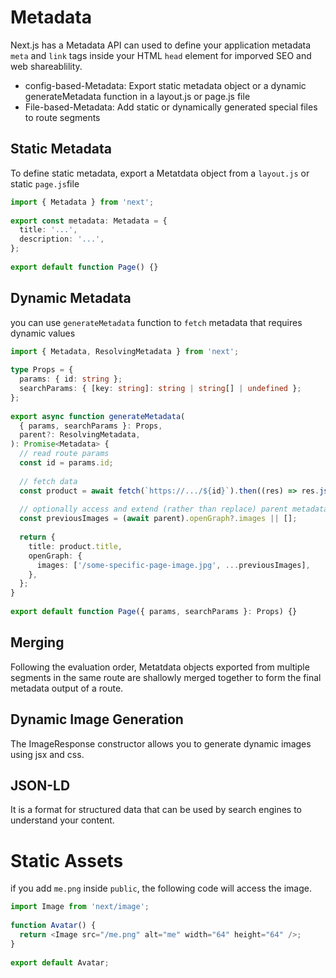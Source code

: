 # Metadata
Next.js has a Metadata API can used to define your application metadata `meta` and `link` tags inside your HTML `head` element for imporved SEO and web shareablility.
- config-based-Metadata: Export static metadata object or a dynamic generateMetadata function in a layout.js or page.js file
- File-based-Metadata: Add static or dynamically generated special files to route segments

## Static Metadata
To define static metadata, export a Metatdata object from a `layout.js` or static `page.js`file
```typescript
import { Metadata } from 'next';
 
export const metadata: Metadata = {
  title: '...',
  description: '...',
};
 
export default function Page() {}
```
## Dynamic Metadata
you can use `generateMetadata` function to `fetch` metadata that requires dynamic values
```typescript
import { Metadata, ResolvingMetadata } from 'next';
 
type Props = {
  params: { id: string };
  searchParams: { [key: string]: string | string[] | undefined };
};
 
export async function generateMetadata(
  { params, searchParams }: Props,
  parent?: ResolvingMetadata,
): Promise<Metadata> {
  // read route params
  const id = params.id;
 
  // fetch data
  const product = await fetch(`https://.../${id}`).then((res) => res.json());
 
  // optionally access and extend (rather than replace) parent metadata
  const previousImages = (await parent).openGraph?.images || [];
 
  return {
    title: product.title,
    openGraph: {
      images: ['/some-specific-page-image.jpg', ...previousImages],
    },
  };
}
 
export default function Page({ params, searchParams }: Props) {}
```
## Merging
Following the evaluation order, Metatdata objects exported from multiple segments in the same route are shallowly merged together to form the final metadata output of a route.

## Dynamic Image Generation
The ImageResponse constructor allows you to generate dynamic images using jsx and css.


## JSON-LD
It is a format for structured data that can be used by search engines to understand your content.

# Static Assets
if you add `me.png` inside `public`, the following code will access the image.
```typescript
import Image from 'next/image';
 
function Avatar() {
  return <Image src="/me.png" alt="me" width="64" height="64" />;
}
 
export default Avatar;
```
